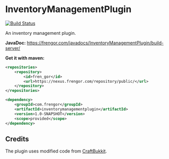 # InventoryManagementPlugin
[![Build Status](https://jenkins.frengor.com/job/InventoryManagementPlugin/badge/icon)](https://jenkins.frengor.com/job/InventoryManagementPlugin/)

An inventory management plugin.

**JavaDoc:** <https://frengor.com/javadocs/InventoryManagementPlugin/build-server/>

**Get it with maven:**
```xml
<repositories>
    <repository>
        <id>fren_gor</id>
        <url>https://nexus.frengor.com/repository/public/</url>
    </repository>
</repositories>
```   
```xml
<dependency>
    <groupId>com.frengor</groupId>
    <artifactId>inventorymanagementplugin</artifactId>
    <version>1.0-SNAPSHOT</version>
    <scope>provided</scope>
</dependency>
```

## Credits

The plugin uses modified code from [CraftBukkit](https://hub.spigotmc.org/stash/projects/SPIGOT/repos/craftbukkit/browse).
